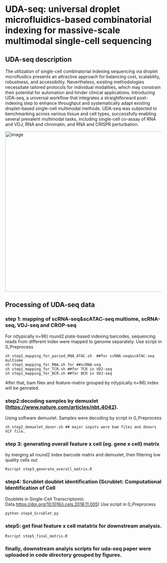 # UDA-seq: universal droplet microfluidics-based combinatorial indexing for massive-scale multimodal single-cell sequencing
## UDA-seq description
The utilization of single-cell combinatorial indexing sequencing via droplet microfluidics presents an attractive approach for balancing cost, scalability, robustness, and accessibility. Nevertheless, existing methodologies necessitate tailored protocols for individual modalities, which may constrain their potential for automation and hinder clinical applications. Introducing UDA-seq, a universal workflow that integrates a straightforward post-indexing step to enhance throughput and systematically adapt existing droplet-based single-cell multimodal methods. UDA-seq was subjected to benchmarking across various tissue and cell types, successfully enabling several prevalent multimodal tasks, including single-cell co-assay of RNA and VDJ, RNA and chromatin, and RNA and CRISPR perturbation. 

<img width="515" alt="image" src="https://github.com/user-attachments/assets/ef334233-cf5f-41f7-aaa4-eae20e6e0160">

## Processing of UDA-seq data
### step 1: mapping of scRNA-seq&scATAC-seq multiome, scRNA-seq, VDJ-seq and CROP-seq
For n(typically n=96) round2 plate-based indexing barcodes, sequencing reads from different index were mapped to genome separately. Use script in 0_Preprocess
```
sh step1_mapping_for_paried_RNA_ATAC.sh  ##for scRNA-seq&scATAC-seq multiome
sh step1_mapping_for_RNA.sh for ##scRNA-seq
sh step1_mapping_for_TCR.sh ##for TCR in VDJ-seq
sh step1_mapping_for_BCR.sh ##for BCR in VDJ-seq
```
After that, bam files and feature-matrix grouped by n(typically n=96) index will be genrated.
### step2:decoding samples by demuxlet (https://www.nature.com/articles/nbt.4042). 
Using software demuxlet. Samples were decoding by script in 0_Preprocess
```
sh step2_demuxlet_donor.sh ## major inputs were bam files and donors VCF file.
```
### step 3: generating overall feature x cell (eg. gene x cell) matrix
by merging all round2 index barcode matrix and demuxlet, then filtering low quality cells out
```
Rscript step3_generate_overall_matrix.R
```
### step4: Scrublet doublet identification (Scrublet: Computational Identification of Cell
Doublets in Single-Cell Transcriptomic Data.https://doi.org/10.1016/j.cels.2018.11.005)
Use script in 0_Preprocess
```
python step4_Scrublet.py
```
### step5: get final feature x cell matatrix for downstream analysis.
```
Rscript step5_final_matrix.R
```
### finally, downstream analyis scripts for uda-seq paper were uploaded in code directory grouped by figures.
